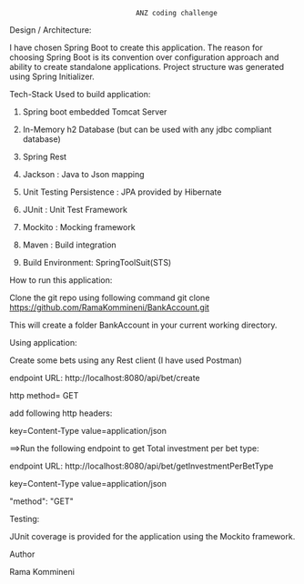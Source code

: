                                    ANZ coding challenge

Design / Architecture:

 I have chosen Spring Boot to create this application. The reason for choosing Spring Boot is its convention over configuration approach and ability to create standalone applications.
Project structure was generated using Spring Initializer.

Tech-Stack Used to build application:

1) Spring boot embedded Tomcat Server

2) In-Memory h2 Database (but can be used with any jdbc compliant database)

3) Spring Rest

4) Jackson : Java to Json mapping

5) Unit Testing Persistence : JPA provided by Hibernate

6) JUnit : Unit Test Framework

7) Mockito : Mocking framework

8) Maven : Build integration

9) Build Environment: SpringToolSuit(STS)


How to run this application:

Clone the git repo using following command
git clone https://github.com/RamaKommineni/BankAccount.git

This will create a folder BankAccount in your current working directory.

Using application:

Create some bets using any Rest client (I have used Postman)

endpoint URL: http://localhost:8080/api/bet/create

http method= GET

add following  http headers:
 
key=Content-Type value=application/json

 
  
==>Run the following endpoint to get Total investment per bet type:

endpoint URL: http://localhost:8080/api/bet/getInvestmentPerBetType

key=Content-Type value=application/json

"method": "GET"


 

Testing:

JUnit coverage is provided for the application using the Mockito framework.

Author

Rama Kommineni










